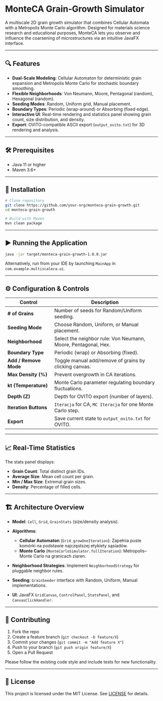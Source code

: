 # MonteCA Grain‑Growth Simulator

A multiscale 2D grain growth simulator that combines Cellular Automata with a Metropolis Monte Carlo algorithm. Designed for materials science research and educational purposes, MonteCA lets you observe and influence the coarsening of microstructures via an intuitive JavaFX interface.

---

## 🔍 Features

* **Dual-Scale Modeling**: Cellular Automaton for deterministic grain expansion and Metropolis Monte Carlo for stochastic boundary smoothing.
* **Flexible Neighborhoods**: Von Neumann, Moore, Pentagonal (random), Hexagonal (random).
* **Seeding Modes**: Random, Uniform grid, Manual placement.
* **Boundary Types**: Periodic (wrap-around) or Absorbing (fixed edge).
* **Interactive UI**: Real-time rendering and statistics panel showing grain count, size distribution, and density.
* **Export**: OVITO-compatible ASCII export (`output_ovito.txt`) for 3D rendering and analysis.

---

## 🛠️ Prerequisites

* Java 11 or higher
* Maven 3.6+

---

## 🚀 Installation

```bash
# Clone repository
git clone https://github.com/your-org/monteca-grain-growth.git
cd monteca-grain-growth

# Build with Maven
mvn clean package
```

---

## ▶️ Running the Application

```bash
java -jar target/monteca-grain-growth-1.0.0.jar
```

Alternatively, run from your IDE by launching `MainApp` in `com.example.multiscaleca.ui`.

---

## ⚙️ Configuration & Controls

| Control               | Description                                                    |
| --------------------- | -------------------------------------------------------------- |
| **# of Grains**       | Number of seeds for Random/Uniform seeding.                    |
| **Seeding Mode**      | Choose Random, Uniform, or Manual placement.                   |
| **Neighborhood**      | Select the neighbor rule: Von Neumann, Moore, Pentagonal, Hex. |
| **Boundary Type**     | Periodic (wrap) or Absorbing (fixed).                          |
| **Add / Remove Mode** | Toggle manual add/remove of grains by clicking canvas.         |
| **Max Density (%)**   | Prevent overgrowth in CA iterations.                           |
| **kt (Temperature)**  | Monte Carlo parameter regulating boundary fluctuations.        |
| **Depth (Z)**         | Depth for OVITO export (number of layers).                     |
| **Iteration Buttons** | `Iteracja` for CA, `MC Iteracja` for one Monte Carlo step.     |
| **Export**            | Save current state to `output_ovito.txt` for OVITO.            |

---

## 📈 Real-Time Statistics

The stats panel displays:

* **Grain Count**: Total distinct grain IDs.
* **Average Size**: Mean cell count per grain.
* **Min / Max Size**: Extremal grain sizes.
* **Density**: Percentage of filled cells.

---

## 🏗️ Architecture Overview

* **Model**: `Cell`, `Grid`, `GrainStats` (size/density analysis).
* **Algorithms**:

  * **Cellular Automaton** (`Grid.growOneIteration`): Zapełnia puste komórki na podstawie najczęstszej etykiety sąsiadów.
  * **Monte Carlo** (`MonteCarloSimulator.fullIteration`): Metropolis–Monte Carlo na granicach ziaren.
* **Neighborhood Strategies**: Implement `NeighborhoodStrategy` for pluggable neighbor rules.
* **Seeding**: `GrainSeeder` interface with Random, Uniform, Manual implementations.
* **UI**: JavaFX `GridCanvas`, `ControlPanel`, `StatsPanel`, and `CanvasClickHandler`.

---

## 👥 Contributing

1. Fork the repo
2. Create a feature branch (`git checkout -b feature/X`)
3. Commit your changes (`git commit -m "Add feature X"`)
4. Push to your branch (`git push origin feature/X`)
5. Open a Pull Request

Please follow the existing code style and include tests for new functionality.

---

## 📄 License

This project is licensed under the MIT License. See [LICENSE](LICENSE) for details.
